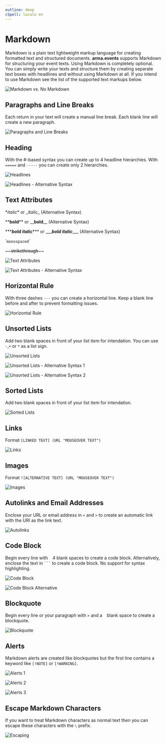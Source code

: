 ```yaml
---
outline: deep
cSpell: locale en
---
```


# Markdown

Markdown is a plain text lightweight markup language for creating formatted text and structured documents. **arma.events** supports Markdown for structuring your event texts. Using Markdown is completely optional. You can simply write your texts and structure them by creating separate text boxes with headlines and without using Markdown at all. If you intend to use Markdown see the list of the supported text markups below.

![Markdown vs. No Markdown](../images/markdown/markdown-vs-no-markdown.webp "Markdown vs. No Markdown")

## Paragraphs and Line Breaks

Each return in your text will create a manual line break. Each blank line will create a new paragraph.

![Paragraphs and Line Breaks](../images/markdown/paragraphs-and-line-breaks.webp "Paragraphs and Line Breaks")

## Heading

With the #-based syntax you can create up to 4 headline hierarchies. With `=====` and `-----` you can create only 2 hierarchies.

![Headlines](../images/markdown/headlines.webp "Headlines")

![Headlines - Alternative Syntax](../images/markdown/alt-headlines.webp "Headlines - Alternative Syntax")

## Text Attributes

\**italic*\* or \__italic_\_ (Alternative Syntax)

\*\***bold**\*\* or \_\___bold__\_\_ (Alternative Syntax)

\*\*\****bold italic***\*\*\* or \_\_\____bold italic___\_\_\_ (Alternative Syntax)

\``monospaced`\`

\~\~~~strikethrough~~\~\~

![Text Attributes](../images/markdown/text-attributes.webp "Text Attributes")

![Text Attributes - Alternative  Syntax](../images/markdown/alt-text-attributes.webp "Text Attributes - Alternative Syntax")

## Horizontal Rule

With three dashes `---` you can create a horizontal line. Keep a blank line before and after to prevent formatting issues.

![Horizontal Rule](../images/markdown/horizontal-rule.webp "Horizontal Rule")

## Unsorted Lists

Add two blank spaces in front of your list item for intendation. You can use `-`,`+` or `*` as a list sign.

![Unsorted Lists](../images/markdown/unsorted-lists.webp "Unsorted Lists")

![Unsorted Lists - Alternative Syntax 1](../images/markdown/alt-unsorted-lists.webp "Unsorted Lists - Alternative Syntax 1")

![Unsorted Lists - Alternative Syntax 2](../images/markdown/alt2-unsorted-lists.webp "Unsorted Lists - Alternative Syntax 2")

## Sorted Lists

Add two blank spaces in front of your list item for intendation.

![Sorted Lists](../images/markdown/sorted-lists.webp "Sorted Lists")

## Links

Format `[LINKED TEXT] (URL "MOUSEOVER TEXT")`

![Links](../images/markdown/links.webp "Links")

## Images

Format `![ALTERNATIVE TEXT] (URL "MOUSEOVER TEXT")`

![Images](../images/markdown/images.webp "Images")

## Autolinks and Email Addresses

Enclose your URL or email address in `<` and `>` to create an automatic link with the URI as the link text.

![Autolinks](../images/markdown/autolinks.webp "Autolinks")

## Code Block

Begin every line with ` ` 4 blank spaces to create a code block. Alternatively, enclose the text in ` ``` ` to create a code block. No support for syntax highlighting.

![Code Block](../images/markdown/code-block.webp "Code Block")

![Code Block Alternative](../images/markdown/alt-code-block.webp "Code Block Alternative")

## Blockquote

Begin every line or your paragraph with `>` and a ` ` blank space to create a blockquote.

![Blockquote](../images/markdown/blockquote.webp "Blockquote")

## Alerts

Markdown alerts are created like blockquotes but the first line contains a keyword like `[!NOTE]` or `[!WARNING]`.

![Alerts 1](../images/markdown/alerts-1.webp "Alerts 1")

![Alerts 2](../images/markdown/alerts-2.webp "Alerts 2")

![Alerts 3](../images/markdown/alerts-3.webp "Alerts 3")

## Escape Markdown Characters

If you want to treat Markdown characters as normal text then you can escape these characters with the `\` prefix.

![Escaping](../images/markdown/escaping.webp "Escaping")
